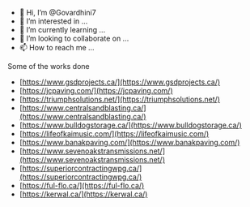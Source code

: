 - 👋 Hi, I’m @Govardhini7
- 👀 I’m interested in ...
- 🌱 I’m currently learning ...
- 💞️ I’m looking to collaborate on ...
- 📫 How to reach me ...

<!---
Govardhini7/Govardhini7 is a ✨ special ✨ repository because its `README.md` (this file) appears on your GitHub profile.
You can click the Preview link to take a look at your changes.
--->

Some of the works done
- [https://www.gsdprojects.ca/](https://www.gsdprojects.ca/)
- [https://jcpaving.com/](https://jcpaving.com/)
- [https://triumphsolutions.net/](https://triumphsolutions.net/)
- [https://www.centralsandblasting.ca/](https://www.centralsandblasting.ca/)
- [https://www.bulldogstorage.ca/](https://www.bulldogstorage.ca/)
- [https://lifeofkaimusic.com/](https://lifeofkaimusic.com/)
- [https://www.banakpaving.com/](https://www.banakpaving.com/)
- [https://www.sevenoakstransmissions.net/](https://www.sevenoakstransmissions.net/)
- [https://superiorcontractingwpg.ca/](https://superiorcontractingwpg.ca/)
- [https://ful-flo.ca/](https://ful-flo.ca/)
- [https://kerwal.ca/](https://kerwal.ca/)
